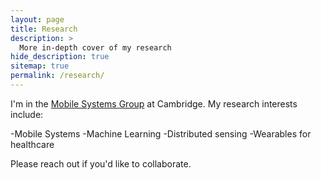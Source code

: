 ```yaml
---
layout: page
title: Research
description: >
  More in-depth cover of my research
hide_description: true
sitemap: true
permalink: /research/
---
```


I'm in the [Mobile Systems Group](https://mobile-systems.cl.cam.ac.uk/) at Cambridge. My research interests include:

-Mobile Systems
-Machine Learning
-Distributed sensing
-Wearables for healthcare

Please reach out if you'd like to collaborate.